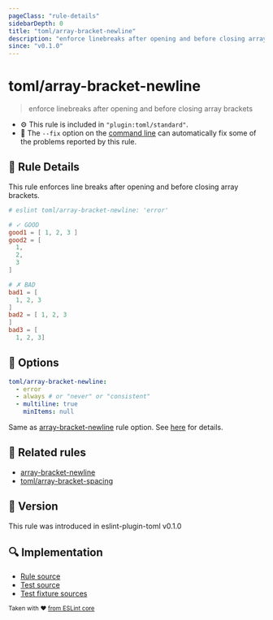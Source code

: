 ```yaml
---
pageClass: "rule-details"
sidebarDepth: 0
title: "toml/array-bracket-newline"
description: "enforce linebreaks after opening and before closing array brackets"
since: "v0.1.0"
---
```

# toml/array-bracket-newline

> enforce linebreaks after opening and before closing array brackets

- :gear: This rule is included in `"plugin:toml/standard"`.
- :wrench: The `--fix` option on the [command line](https://eslint.org/docs/user-guide/command-line-interface#fixing-problems) can automatically fix some of the problems reported by this rule.

## :book: Rule Details

This rule enforces line breaks after opening and before closing array brackets.

<eslint-code-block fix>

<!-- eslint-skip -->

```toml
# eslint toml/array-bracket-newline: 'error'

# ✓ GOOD
good1 = [ 1, 2, 3 ]
good2 = [
  1,
  2,
  3
]

# ✗ BAD
bad1 = [
  1, 2, 3
]
bad2 = [ 1, 2, 3
]
bad3 = [
  1, 2, 3]
```

</eslint-code-block>

## :wrench: Options

```yaml
toml/array-bracket-newline:
  - error
  - always # or "never" or "consistent"
  - multiline: true
    minItems: null
```

Same as [array-bracket-newline] rule option. See [here](https://eslint.org/docs/rules/array-bracket-newline#options) for details.

## :couple: Related rules

- [array-bracket-newline]
- [toml/array-bracket-spacing]

[array-bracket-newline]: https://eslint.org/docs/rules/array-bracket-newline
[toml/array-bracket-spacing]: ./array-bracket-spacing.md

## :rocket: Version

This rule was introduced in eslint-plugin-toml v0.1.0

## :mag: Implementation

- [Rule source](https://github.com/ota-meshi/eslint-plugin-toml/blob/master/src/rules/array-bracket-newline.ts)
- [Test source](https://github.com/ota-meshi/eslint-plugin-toml/blob/master/tests/src/rules/array-bracket-newline.ts)
- [Test fixture sources](https://github.com/ota-meshi/eslint-plugin-toml/tree/master/tests/fixtures/rules/array-bracket-newline)

<sup>Taken with ❤️ [from ESLint core](https://eslint.org/docs/rules/array-bracket-newline)</sup>
